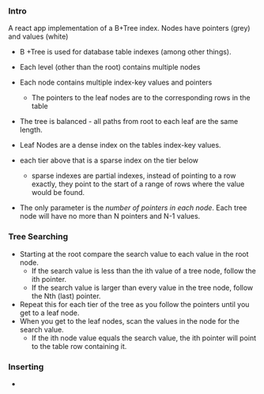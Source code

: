### Intro

A react app implementation of a B+Tree index.
Nodes have pointers (grey) and values (white)



- B +Tree is used for database table indexes (among other things). 
- Each level (other than the root) contains multiple nodes
- Each node contains multiple index-key values and pointers
	- The pointers to the leaf nodes are to the corresponding rows in the table
- The tree is balanced - all paths from root to each leaf are the same length.



- Leaf Nodes are a dense index on the tables index-key values.
- each tier above that is a sparse index on the tier below
	- sparse indexes are partial indexes, instead of pointing to a row exactly, they point to the start of a range of rows where the value would be found.
- The only parameter is the _number of pointers in each node_. Each tree node will have no more than N pointers and N-1 values.

### Tree Searching

- Starting at the root compare the search value to each value in the root node. 
  - If the search value is less than the ith value of a tree node, follow the ith pointer. 
  - If the search value is larger than every value in the tree node, follow the Nth (last) pointer.
- Repeat this for each tier of the tree as you follow the pointers until you get to a leaf node.
- When you get to the leaf nodes, scan the values in the node for the search value. 
  - If the ith node value equals the search value, the ith pointer will point to the table row containing it.


### Inserting
 - 
